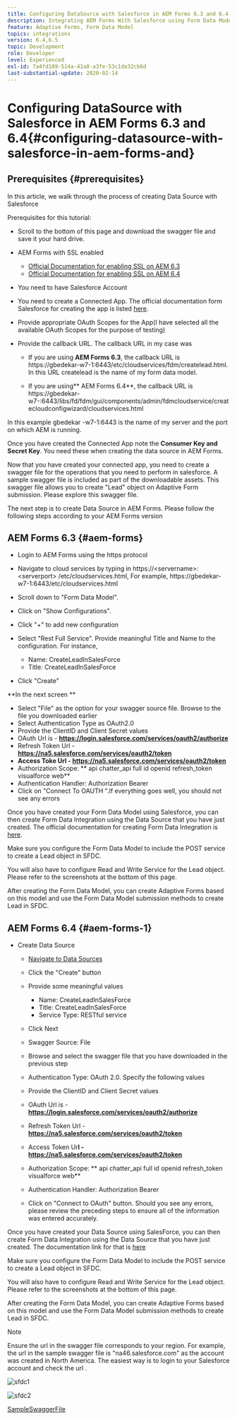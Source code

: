 ```yaml
---
title: Configuring DataSource with Salesforce in AEM Forms 6.3 and 6.4
description: Integrating AEM Forms With Salesforce using Form Data Model
feature: Adaptive Forms, Form Data Model
topics: integrations
version: 6.4,6.5
topic: Development
role: Developer
level: Experienced
exl-id: 7a4fd109-514a-41a8-a3fe-53c1de32cb6d
last-substantial-update: 2020-02-14
---
```

# Configuring DataSource with Salesforce in AEM Forms 6.3 and 6.4{#configuring-datasource-with-salesforce-in-aem-forms-and}

## Prerequisites {#prerequisites}

In this article, we walk through the process of creating Data Source with Salesforce

Prerequisites for this tutorial:

* Scroll to the bottom of this page and download the swagger file and save it your hard drive.
* AEM Forms with SSL enabled

    * [Official Documentation for enabling SSL on AEM 6.3](https://helpx.adobe.com/experience-manager/6-3/sites/administering/using/ssl-by-default.html)
    * [Official Documentation for enabling SSL on AEM 6.4](https://helpx.adobe.com/experience-manager/6-4/sites/administering/using/ssl-by-default.html)

* You need to have Salesforce Account
* You need to create a Connected App. The official documentation form Salesforce for creating the app is listed [here](https://help.salesforce.com/articleView?id=connected_app_create.htm&type=0).
* Provide appropriate OAuth Scopes for the App(I have selected all the available OAuth Scopes for the purpose of testing)
* Provide the callback URL. The callback URL in my case was

    * If you are using **AEM Forms 6.3**, the callback URL is https://gbedekar-w7-1:6443/etc/cloudservices/fdm/createlead.html. In this URL  createlead  is the name of my form data model.
    
    * If you are using** AEM Forms 6.4**, the callback URL is https://gbedekar-w7-:6443/libs/fd/fdm/gui/components/admin/fdmcloudservice/createcloudconfigwizard/cloudservices.html
    
In this example  gbedekar -w7-1:6443 is the name of my server and the port on which AEM is running.

Once you have created the Connected App note the **Consumer Key and Secret Key**. You need these when creating the data source in AEM Forms.

Now that you have created your connected app, you need to create a swagger file for the operations that you need to perform in salesforce. A sample swagger file is included as part of the downloadable assets. This swagger file allows you to create "Lead" object on Adaptive Form submission. Please explore this swagger file.

The next step is to create Data Source in AEM Forms. Please follow the following steps according to your AEM Forms version

## AEM Forms 6.3 {#aem-forms}

* Login to AEM Forms using the https protocol
* Navigate to cloud services by typing in https://&lt;servername&gt;:&lt;serverport&gt; /etc/cloudservices.html, For example, https://gbedekar-w7-1:6443/etc/cloudservices.html
* Scroll down to "Form Data Model". 
* Click on "Show Configurations". 
* Click "+" to add new configuration
* Select "Rest Full Service". Provide meaningful Title and Name to the configuration. For instance,

    * Name: CreateLeadInSalesForce
    * Title: CreateLeadInSalesForce

* Click "Create"

**In the next screen **

* Select "File" as the option for your swagger source file. Browse to the file you downloaded earlier
* Select Authentication Type as OAuth2.0
* Provide the ClientID and Client Secret values
* OAuth Url is - **https://login.salesforce.com/services/oauth2/authorize**
* Refresh Token Url - **https://na5.salesforce.com/services/oauth2/token**
* **Access Toke Url - https://na5.salesforce.com/services/oauth2/token**
* Authorization Scope: ** api   chatter_api full id   openid   refresh_token  visualforce  web**
* Authentication Handler: Authorization Bearer
* Click on "Connect To  OAUTH ".If everything goes well, you should not see any errors

Once you have created your Form Data Model using Salesforce, you can then create Form Data Integration using the Data Source that you have just created. The official documentation for creating Form Data Integration is [here](https://helpx.adobe.com/aem-forms/6-3/data-integration.html).

Make sure you configure the Form Data Model to include the POST service to create a Lead object in SFDC.

You will also have to configure Read and Write Service for the Lead object. Please refer to the screenshots at the bottom of this page.

After creating the Form Data Model, you can create Adaptive Forms based on this model and use the Form Data Model submission methods to create Lead in SFDC.

## AEM Forms 6.4 {#aem-forms-1}

* Create Data Source

    * [Navigate to Data Sources](http://localhost:4502/libs/fd/fdm/gui/components/admin/fdmcloudservice/fdm.html/conf/global)
       
    * Click the "Create" button
    * Provide some meaningful values

        * Name: CreateLeadInSalesForce
        * Title: CreateLeadInSalesForce
        * Service Type: RESTful service

    * Click Next
    * Swagger Source: File
    * Browse and select the swagger file that you have downloaded in the previous step
    * Authentication Type: OAuth 2.0. Specify the following values
    * Provide the ClientID and Client Secret values
    * OAuth Url is - **https://login.salesforce.com/services/oauth2/authorize**
    * Refresh Token Url - **https://na5.salesforce.com/services/oauth2/token**
    * Access Token Ur**l - https://na5.salesforce.com/services/oauth2/token**
    * Authorization Scope: ** api  chatter_api full id  openid  refresh_token  visualforce  web**
    * Authentication Handler: Authorization Bearer
    * Click on "Connect to OAuth" button. Should you see any errors, please review the preceding steps to ensure all of the information was entered accurately.

Once you have created your Data Source using SalesForce, you can then create Form Data Integration using the Data Source that you have just created. The documentation link for that is [here](https://helpx.adobe.com/experience-manager/6-4/forms/using/create-form-data-models.html)

Make sure you configure the Form Data Model to include the POST service to create a Lead object in SFDC.

You will also have to configure Read and Write Service for the Lead object. Please refer to the screenshots at the bottom of this page.

After creating the Form Data Model, you can create Adaptive Forms based on this model and use the Form Data Model submission methods to create Lead in SFDC.

>[!NOTE]
>
>Ensure the  url  in the swagger file corresponds to your region. For example, the  url  in the sample swagger file is "na46.salesforce.com" as the account was created in North America. The easiest way is to  login  to your Salesforce account and  check  the  url .

![sfdc1](assets/sfdc1.gif) 

![sfdc2](assets/sfdc2.png)

[SampleSwaggerFile](assets/swagger-sales-force-lead.json)
